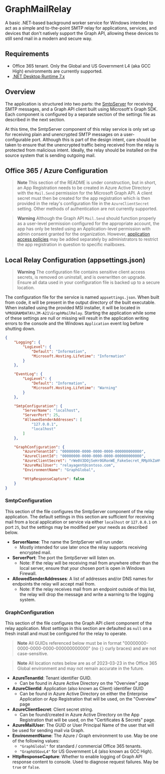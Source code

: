 # GraphMailRelay
A basic .NET-based background worker service for Windows intended to act as a simple and to-the-point SMTP relay for applications, services, and devices that don't natively support the Graph API, allowing these devices to still send mail in a modern and secure way.

## Requirements

- Office 365 tenant. Only the Global and US Government L4 (aka GCC High) environments are currently supported.
- [.NET Desktop Runtime 7.x](https://dotnet.microsoft.com/en-us/download/dotnet/7.0)

## Overview

The application is structured into two parts: the [SmtpServer](https://github.com/cosullivan/SmtpServer) for receiving SMTP messages, and a Graph API client built using Microsoft's Graph SDK. Each component is configured by a separate section of the settings file as described in the next section.

At this time, the SmtpServer component of this relay service is only set up for receiving plain and unencrypted SMTP messages on a user-configurable port. Although this is part of the design intent, care should be taken to ensure that the unencrypted traffic being received from the relay is protected from malicious intent. Ideally, the relay should be installed on the source system that is sending outgoing mail.

## Office 365 / Azure Configuration ##

> **Note**
> This section of the README is under construction, but in short, an App Registration needs to be created in Azure Active Directory with the `Mail.Send` permission for the Microsoft Graph API. A client secret must then be created for the app registration which is then provided in the relay's configuration file in the `AzureClientSecret` setting. Other methods of authentication are not currently supported.

> **Warning**
> Although the Graph API `Mail.Send` should function properly as a user-level permission configured for the appropriate account, the app has only be tested using an Application-level permission with admin consent granted for the organization. However, [application access policies](https://learn.microsoft.com/en-us/graph/auth-limit-mailbox-access) may be added separately by administrators to restrict the app registration in question to specific mailboxes.

## Local Relay Configuration (appsettings.json)

> **Warning**
> The configuration file contains sensitive client access secrets, is removed on uninstall, and is overwritten on upgrade. Ensure all data used in your configuration file is backed up to a secure location.

The configuration file for the service is named `appsettings.json`. When built from code, it will be present in the output directory of the built executable. When installed using the provided MSI installer, it will be located in `%PROGRAMDATA%\JM-A21\GraphMailRelay`. Starting the application while some of these settings are null or missing will result in the application writing errors to the console and the Windows `Application` event log before shutting down.

```json
{
	"Logging": {
		"LogLevel": {
			"Default": "Information",
			"Microsoft.Hosting.Lifetime": "Information"
		}
	},

	"EventLog": {
		"LogLevel": {
			"Default": "Information",
			"Microsoft.Hosting.Lifetime": "Warning"
		}
	},

	"SmtpConfiguration": {
		"ServerName": "localhost",
		"ServerPort": 25,
		"AllowedSenderAddresses": [
			"127.0.0.1",
			"localhost"
		]
	},

	"GraphConfiguration": {
		"AzureTenantId": "00000000-0000-0000-0000-000000000000",
		"AzureClientId": "00000000-0000-0000-0000-000000000000",
		"AzureClientSecret": "rWe0V3DOjSeHr0GRonWE_FakeSecret_RMpXkZaHVBSYRjhqdmGi",
		"AzureMailUser": "relayagent@contoso.com",
		"EnvironmentName": "GraphGlobal",

		"HttpResponseCapture": false
	}
}
```
### SmtpConfiguration

This section of the file configures the SmtpServer component of the relay application. The default settings in this section are sufficient for receiving mail from a local application or service via either `localhost` or `127.0.0.1` on port `25`, but the settings may be modified per your needs as described below.

- **ServerName**: The name the SmtpServer will run under.
    - Mostly intended for use later once the relay supports receiving encrypted mail.
- **ServerPort**: The port the SmtpServer will listen on. 
    - Note: If the relay will be receiving mail from anywhere other than the local server, ensure that your chosen port is open in Windows Firewall.
- **AllowedSenderAddresses**: A list of addresses and/or DNS names for endpoints the relay will accept mail from.
    - Note: If the relay receives mail from an endpoint outside of this list, the relay will drop the message and write a warning to the logging system.

### GraphConfiguration

This section of the file configures the Graph API client component of the relay application. Most settings in this section are defaulted as `null` on a fresh install and must be configured for the relay to operate.

> **Note**
> All GUIDs referenced below must be in format "00000000-0000-0000-0000-000000000000" (no `{}` curly braces) and are not case-sensitive.

> **Note**
> All location notes below are as of 2023-03-23 in the Office 365 Global environment and may not remain accurate in the future.

- **AzureTenantId**: Tenant identifier GUID.
    - Can be found in Azure Active Directory on the "Overview" page
- **AzureClientId**: Application (also known as Client) identifier GUID
    - Can be found in Azure Active Directory on either the Enterprise Application or App Registration that will be used, on the "Overview" page
- **AzureClientSecret**: Client secret string.
    - Can be found/created in Azure Active Directory on the App Registration that will be used, on the "Certificates & Secrets" page.
- **AzureMailUser**: The GUID or User Principal Name of the user that will be used for sending mail via Graph.
- **EnvironmentName**: The Azure / Graph environment to use. May be one of the following values:
    - `"GraphGlobal"` for standard / commercial Office 365 tenants.
    - `"GraphUSGovL4"` for US Government L4 (also known as GCC High).
- **HttpResponseCapture**: Whether to enable logging of Graph API response content to console. Used to diagnose request failures. May be `true` or `false`.
